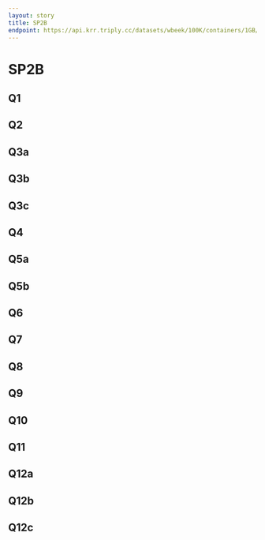 ```yaml
---
layout: story
title: SP2B
endpoint: https://api.krr.triply.cc/datasets/wbeek/100K/containers/1GB/sparql
---
```


# SP2B

## Q1

<div data-query data-query-sparql="sp2b_q1.rq"></div>

## Q2

<div data-query data-query-sparql="sp2b_q2.rq"></div>

## Q3a

<div data-query data-query-sparql="sp2b_q3a.rq"></div>

## Q3b

<div data-query data-query-sparql="sp2b_q3b.rq"></div>

## Q3c

<div data-query data-query-sparql="sp2b_q3c.rq"></div>

## Q4

<div data-query data-query-sparql="sp2b_q4.rq"></div>

## Q5a

<div data-query data-query-sparql="sp2b_q5a.rq"></div>

## Q5b

<div data-query data-query-sparql="sp2b_q5b.rq"></div>

## Q6

<div data-query data-query-sparql="sp2b_q6.rq"></div>

## Q7

<div data-query data-query-sparql="sp2b_q7.rq"></div>

## Q8

<div data-query data-query-sparql="sp2b_q8.rq"></div>

## Q9

<div data-query data-query-sparql="sp2b_q9.rq"></div>

## Q10

<div data-query data-query-sparql="sp2b_q10.rq"></div>

## Q11

<div data-query data-query-sparql="sp2b_q11.rq"></div>

## Q12a

<div data-query data-query-sparql="sp2b_q12a.rq"></div>

## Q12b

<div data-query data-query-sparql="sp2b_q12b.rq"></div>

## Q12c

<div data-query data-query-sparql="sp2b_q12c.rq"></div>
